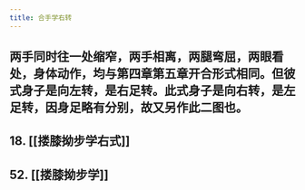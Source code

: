 ```yaml
---
title: 合手学右转
---
```


## 两手同时往一处缩窄，两手相离，两腿弯屈，两眼看处，身体动作，均与第四章第五章开合形式相同。但彼式身子是向左转，是右足转。此式身子是向右转，是左足转，因身足略有分别，故又另作此二图也。
## 18. [[搂膝拗步学右式]]
## 52. [[搂膝拗步学]]
##
